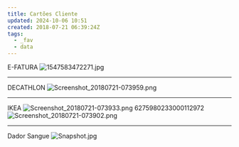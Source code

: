 ```yaml
---
title: Cartões Cliente
updated: 2024-10-06 10:51
created: 2018-07-21 06:39:24Z
tags:
  - _fav
  - data
---
```


E-FATURA
![1547583472271.jpg](../../_resources/1547583472271.jpg)

* * *

DECATHLON
![Screenshot_20180721-073959.png](../../_resources/Screenshot_20180721-073959.png)

* * *

IKEA
![Screenshot_20180721-073933.png](../../_resources/Screenshot_20180721-073933.png)
6275980233000112972
![Screenshot_20180721-073902.png](../../_resources/Screenshot_20180721-073902.png)

* * *

Dador Sangue
![Snapshot.jpg](../../_resources/Snapshot-18.jpg)